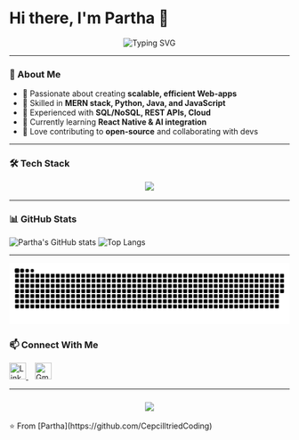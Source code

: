 # Hi there, I'm Partha 👋  
 
<p align="center">
  <img src="https://readme-typing-svg.demolab.com?font=Fira+Code&weight=500&size=22&pause=1000&color=1abc9c&center=true&vCenter=true&width=600&lines=UnderGrad+B.Tech+Student;Full+Stack+Developer;Cloud+%26+AI+Enthusiast;Passionate+Software+Engineer;Open+Source+Contributor;Always+Learning+New+Techs" alt="Typing SVG" />
</p> 

---
### 🚀 About Me  
- 🔹 Passionate about creating **scalable, efficient Web-apps**  
- 🔹 Skilled in **MERN stack, Python, Java, and JavaScript**  
- 🔹 Experienced with **SQL/NoSQL, REST APIs, Cloud**  
- 🔹 Currently learning **React Native & AI integration**  
- 🔹 Love contributing to **open-source** and collaborating with devs  

---

### 🛠️ Tech Stack  

<p align="center">
  <img src="https://skillicons.dev/icons?i=cpp,java,python,js,ts,go,php,react,angular,nextjs,nodejs,express,spring,mongodb,postgresql,aws,azure,gcp,docker,git,github,vercel,netlify,figma" />
</p>






---

### 📊 GitHub Stats  
![Partha's GitHub stats](https://github-readme-stats.vercel.app/api?username=CepcilltriedCoding&show_icons=true&theme=radical)    ![Top Langs](https://github-readme-stats.vercel.app/api/top-langs/?username=CepcilltriedCoding&layout=compact&theme=radical)  

---

<picture>
  <source media="(prefers-color-scheme: dark)" srcset="https://raw.githubusercontent.com/Arcade-With-Us/Arcade-With-Us/output/github-snake-dark.svg" />
  <source media="(prefers-color-scheme: light)" srcset="https://raw.githubusercontent.com/Arcade-With-Us/Arcade-With-Us/output/github-snake.svg" />
  <img alt="github-snake" src="https://raw.githubusercontent.com/Arcade-With-Us/Arcade-With-Us/output/github-snake.svg" />
</picture>


### 📫 Connect With Me  
<p>
  <a href="https://linkedin.com/in/yourusername" target="_blank">
    <img src="https://cdn.jsdelivr.net/gh/devicons/devicon/icons/linkedin/linkedin-original.svg" width="30" height="30" title="LinkedIn"/>
  </a>
  &nbsp;&nbsp;
  <a href="mailto:yourmail@gmail.com" target="_blank">
    <img src="https://upload.wikimedia.org/wikipedia/commons/4/4e/Gmail_Icon.png" width="30" height="30" title="Gmail"/>
  </a>
</p>

---  

<h3 align="center"></h3>
<p align="center">
	<a href="https://iamarghamallick.github.io/portfolio/" target="_blank">
		<img src="https://res.cloudinary.com/superfolio/image/upload/v1620689979/68747470733a2f2f692e70696e696d672e636f6d2f6f726967696e616c732f63362f33332f63322f63363333633230656465383266306530636564376435373064626533613166332e676966_yjuh2s.gif">
	</a>
</p>
⭐️ From [Partha](https://github.com/CepcilltriedCoding)



<!---
CepcilltriedCoding/CepcilltriedCoding is a ✨ special ✨ repository because its `README.md` (this file) appears on your GitHub profile.
You can click the Preview link to take a look at your changes.
--->
